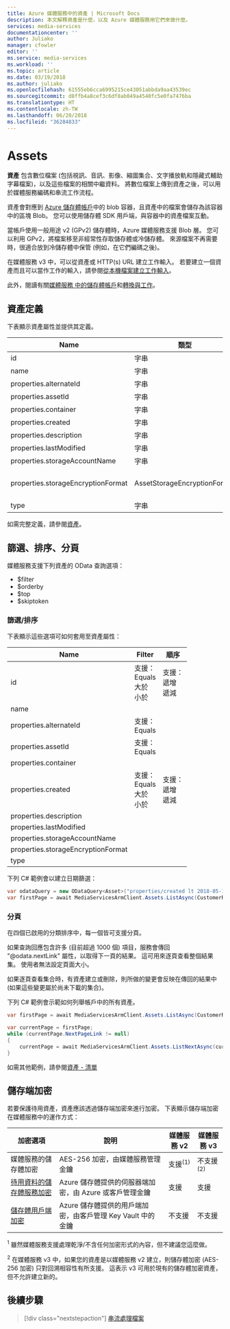 ```yaml
---
title: Azure 媒體服務中的資產 | Microsoft Docs
description: 本文解釋資產是什麼，以及 Azure 媒體服務用它們來做什麼。
services: media-services
documentationcenter: ''
author: Juliako
manager: cfowler
editor: ''
ms.service: media-services
ms.workload: ''
ms.topic: article
ms.date: 03/19/2018
ms.author: juliako
ms.openlocfilehash: 61555eb6cca6995215ce43051abbda9aa43539ec
ms.sourcegitcommit: d8ffb4a8cef3c6df8ab049a4540fc5e0fa7476ba
ms.translationtype: HT
ms.contentlocale: zh-TW
ms.lasthandoff: 06/20/2018
ms.locfileid: "36284833"
---
```

# <a name="assets"></a>Assets

**資產** 包含數位檔案 (包括視訊、音訊、影像、縮圖集合、文字播放軌和隱藏式輔助字幕檔案)，以及這些檔案的相關中繼資料。 將數位檔案上傳到資產之後，可以用於媒體服務編碼和串流工作流程。

資產會對應到 [Azure 儲存體帳戶](storage-account-concept.md)中的 blob 容器，且資產中的檔案會儲存為該容器中的區塊 Blob。 您可以使用儲存體 SDK 用戶端，與容器中的資產檔案互動。

當帳戶使用一般用途 v2 (GPv2) 儲存體時，Azure 媒體服務支援 Blob 層。 您可以利用 GPv2，將檔案移至非經常性存取儲存體或冷儲存體。 來源檔案不再需要時，很適合放到冷儲存體中保管 (例如，在它們編碼之後)。

在媒體服務 v3 中，可以從資產或 HTTP(s) URL 建立工作輸入。 若要建立一個資產而且可以當作工作的輸入，請參閱[從本機檔案建立工作輸入](job-input-from-local-file-how-to.md)。

此外，閱讀有關[媒體服務 中的儲存體帳戶](storage-account-concept.md)和[轉換與工作](transform-concept.md)。

## <a name="asset-definition"></a>資產定義

下表顯示資產屬性並提供其定義。

|Name|類型|說明|
|---|---|---|
|id|字串|資源的完整資源識別碼。|
|name|字串|資源名稱。|
|properties.alternateId |字串|資產的替代 ID。|
|properties.assetId |字串|資產識別碼。|
|properties.container |字串|資產 Blob 容器的名稱。|
|properties.created |字串|資產的建立日期。|
|properties.description |字串|資產描述。|
|properties.lastModified |字串|資產的上次修改日期。|
|properties.storageAccountName |字串|儲存體帳戶的名稱。|
|properties.storageEncryptionFormat |AssetStorageEncryptionFormat |資產加密格式。 None 或 MediaStorageEncryption 其中一個。|
|type|字串|資源類型。|

如需完整定義，請參閱[資產](https://docs.microsoft.com/rest/api/media/assets)。

## <a name="filtering-ordering-paging"></a>篩選、排序、分頁

媒體服務支援下列資產的 OData 查詢選項： 

* $filter 
* $orderby 
* $top 
* $skiptoken 

### <a name="filteringordering"></a>篩選/排序

下表顯示這些選項可如何套用至資產屬性： 

|Name|Filter|順序|
|---|---|---|
|id|支援：<br/>Equals<br/>大於<br/>小於|支援：<br/>遞增<br/>遞減|
|name|||
|properties.alternateId |支援：<br/>Equals||
|properties.assetId |支援：<br/>Equals||
|properties.container |||
|properties.created|支援：<br/>Equals<br/>大於<br/>小於|支援：<br/>遞增<br/>遞減|
|properties.description |||
|properties.lastModified |||
|properties.storageAccountName |||
|properties.storageEncryptionFormat | ||
|type|||

下列 C# 範例會以建立日期篩選：

```csharp
var odataQuery = new ODataQuery<Asset>("properties/created lt 2018-05-11T17:39:08.387Z");
var firstPage = await MediaServicesArmClient.Assets.ListAsync(CustomerResourceGroup, CustomerAccountName, odataQuery);
```

### <a name="pagination"></a>分頁

在四個已啟用的分類排序中，每一個皆可支援分頁。 

如果查詢回應包含許多 (目前超過 1000 個) 項目，服務會傳回 "\@odata.nextLink" 屬性，以取得下一頁的結果。 這可用來逐頁查看整個結果集。 使用者無法設定頁面大小。 

如果逐頁查看集合時，有資產建立或刪除，則所做的變更會反映在傳回的結果中 (如果這些變更屬於尚未下載的集合)。 

下列 C# 範例會示範如何列舉帳戶中的所有資產。

```csharp
var firstPage = await MediaServicesArmClient.Assets.ListAsync(CustomerResourceGroup, CustomerAccountName);

var currentPage = firstPage;
while (currentPage.NextPageLink != null)
{
    currentPage = await MediaServicesArmClient.Assets.ListNextAsync(currentPage.NextPageLink);
}
```

如需其他範例，請參閱[資產 - 清單](https://docs.microsoft.com/rest/api/media/assets/list)


## <a name="storage-side-encryption"></a>儲存端加密

若要保護待用資產，資產應該透過儲存端加密來進行加密。 下表顯示儲存端加密在媒體服務中的運作方式：

|加密選項|說明|媒體服務 v2|媒體服務 v3|
|---|---|---|---|
|媒體服務的儲存體加密|AES-256 加密，由媒體服務管理金鑰|支援<sup>(1)</sup>|不支援<sup>(2)</sup>|
|[待用資料的儲存體服務加密](https://docs.microsoft.com/azure/storage/common/storage-service-encryption)|Azure 儲存體提供的伺服器端加密，由 Azure 或客戶管理金鑰|支援|支援|
|[儲存體用戶端加密](https://docs.microsoft.com/azure/storage/common/storage-client-side-encryption)|Azure 儲存體提供的用戶端加密，由客戶管理 Key Vault 中的金鑰|不支援|不支援|

<sup>1</sup> 雖然媒體服務支援處理乾淨/不含任何加密形式的內容，但不建議您這麼做。

<sup>2</sup> 在媒體服務 v3 中，如果您的資產是以媒體服務 v2 建立，則儲存體加密 (AES-256 加密) 只對回溯相容性有所支援。 這表示 v3 可用於現有的儲存體加密資產，但不允許建立新的。

## <a name="next-steps"></a>後續步驟

> [!div class="nextstepaction"]
> [串流處理檔案](stream-files-dotnet-quickstart.md)
